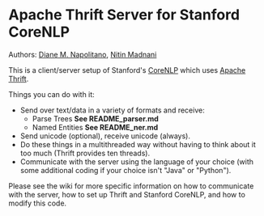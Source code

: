 Apache Thrift Server for Stanford CoreNLP
=========================================

Authors: [Diane M. Napolitano](https://github.com/dmnapolitano), [Nitin Madnani](https://github.com/desilinguist)

This is a client/server setup of Stanford's [CoreNLP](http://nlp.stanford.edu/software/corenlp.shtml) which uses [Apache Thrift](http://thrift.apache.org/).

Things you can do with it:

* Send over text/data in a variety of formats and receive:
	- Parse Trees **See README_parser.md**
	- Named Entities **See README_ner.md**
* Send unicode (optional), receive unicode (always).
* Do these things in a multithreaded way without having to think about it too much (Thrift provides ten threads).
* Communicate with the server using the language of your choice (with some additional coding if your choice isn't "Java" or "Python").

Please see the wiki for more specific information on how to communicate with the server, how to set up Thrift and Stanford CoreNLP, and how to modify this code.